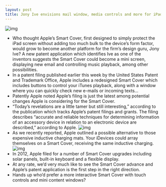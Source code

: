 ```yaml
---
layout: post
title: Jony Ive envisions mail window, media controls and more for iPads Smart Cover
---
```

![img](http://media.idownloadblog.com/wp-content/uploads/2013/04/Apple-seethrough-Smart-Cover-patent-drawing-002.jpg)
* Who thought Apple’s Smart Cover, first designed to simply protect the iPad screen without adding too much bulk to the device’s form factor, would grow to become another platform for the firm’s design guru, Jony Ive? A new patent application which identifies Ive as one of the inventors suggests the Smart Cover could become a mini screen, displaying new email and controlling music playback, among other possibilities.
* In a patent filing published earlier this week by the United States Patent and Trademark Office, Apple includes a redesigned Smart Cover which includes buttons to control your iTunes playback, along with a window where you can quickly check new e-mails or incoming texts…
* Patently Apple noted Apple’s filing is just the latest among potential changes Apple is considering for the Smart Cover.
* “Today’s revelations are a little tamer but still interesting,” according to the publication which tracks Apple’s patent filings and grants. The filing describes “accurate and reliable techniques for determining information of an accessory device in relation to an electronic device are described,” according to Apple.
![img](http://media.idownloadblog.com/wp-content/uploads/2013/04/Apple-seethrough-Smart-Cover-patent-drawing-003.jpg)
* As we recently reported, Apple outlined a possible alternative to those expensive inductive charging mats. Your iDevices could array themselves on a Smart Cover, receiving the same inductive charging.
![img](http://media.idownloadblog.com/wp-content/uploads/2013/04/Apple-seethrough-Smart-Cover-patent-drawing-001.jpg)
* In 2012, Apple filed for a number of Smart Cover upgrades including solar panels, built-in keyboard and a flexible display.
* At any rate, we’d very much like to see the Smart Cover advance and Apple’s patent application is the first step in the right direction.
* Hands up who’d prefer a more interactive Smart Cover with touch controls and mini content windows?

